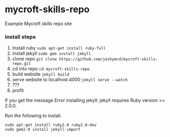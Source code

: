 # mycroft-skills-repo
Example Mycroft skills repo site

### install steps

1. Install ruby `sudo apt-get install ruby-full`
2. Install jekyll `sudo gem install jekyll `
3. clone repo `git clone https://github.com/joshymcd/mycroft-skills-repo.git`
4. cd into repo `cd mycroft-skills-repo`
5. build website `jekyll build`
6. serve website to localhost:4000 `jekyll serve --watch`
7. ???
8. profit

If you get the message
    Error installing jekyll:
    jekyll requires Ruby version >= 2.0.0.

Run the following to install.
```
sudo apt-get install ruby2.0 ruby2.0-dev
sudo gem2.0 install jekyll-import
```
